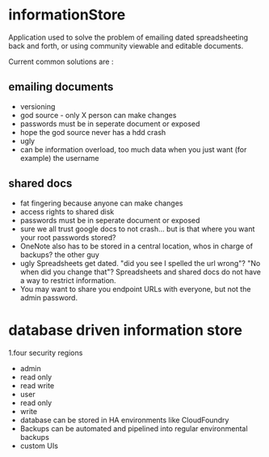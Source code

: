 # informationStore
Application used to solve the problem of emailing dated spreadsheeting back and forth, or using community viewable and editable documents.

Current common solutions are :

emailing documents
---
 * versioning
 * god source - only X person can make changes
 * passwords must be in seperate document or exposed
 * hope the god source never has a hdd crash
 * ugly
 * can be information overload, too much data when you just want (for example) the username

shared docs
---
 * fat fingering because anyone can make changes
 * access rights to shared disk
 * passwords must be in seperate document or exposed
 * sure we all trust google docs to not crash... but is that where you want your root passwords stored?
 * OneNote also has to be stored in a central location, whos in charge of backups? the other guy
 * ugly
Spreadsheets get dated. "did you see I spelled the url wrong"? "No when did you change that"?
Spreadsheets and shared docs do not have a way to restrict information.
* You may want to share you endpoint URLs with everyone, but not the admin password.

database driven information store
===
1.four security regions
 * admin
  * read only
  * read write
 * user
  * read only
  * write
* database can be stored in HA environments like CloudFoundry
* Backups can be automated and pipelined into regular environmental backups
* custom UIs
